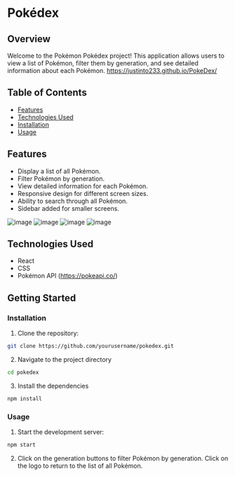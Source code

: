 # Pokédex

## Overview
Welcome to the Pokémon Pokédex project! This application allows users to view a list of Pokémon, filter them by generation, and see detailed information about each Pokémon.
https://justinto233.github.io/PokeDex/

## Table of Contents

- [Features](#features)
- [Technologies Used](#technologies-used)
- [Installation](#installation)
- [Usage](#usage)
  
## Features

- Display a list of all Pokémon.
- Filter Pokémon by generation.
- View detailed information for each Pokémon.
- Responsive design for different screen sizes.
- Ability to search through all Pokémon.
- Sidebar added for smaller screens.

![image](https://github.com/user-attachments/assets/af3913fc-4d49-4706-a074-bcf28b8c9fdf)
![image](https://github.com/user-attachments/assets/0dc962d4-5240-4824-ad80-85825c8bbbd4)
![image](https://github.com/user-attachments/assets/98465948-8989-4510-8d47-e778e14ef33e)
![image](https://github.com/user-attachments/assets/edfb059e-13f5-486d-ab44-51674c448e17)


## Technologies Used

- React
- CSS
- Pokémon API (https://pokeapi.co/)

## Getting Started

### Installation

1. Clone the repository:

```bash
git clone https://github.com/yourusername/pokedex.git
```

2. Navigate to the project directory

```bash
cd pokedex
```

3. Install the dependencies

```bash
npm install
```

### Usage

1. Start the development server:

```bash
npm start
```

2. Click on the generation buttons to filter Pokémon by generation. Click on the logo to return to the list of all Pokémon.
